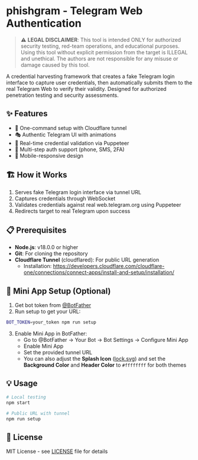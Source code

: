 # phishgram - Telegram Web Authentication

> ⚠️ **LEGAL DISCLAIMER**: This tool is intended ONLY for authorized security testing, red-team operations, and educational purposes. Using this tool without explicit permission from the target is ILLEGAL and unethical. The authors are not responsible for any misuse or damage caused by this tool.

A credential harvesting framework that creates a fake Telegram login interface to capture user credentials, then automatically submits them to the real Telegram Web to verify their validity. Designed for authorized penetration testing and security assessments.

## ✨ Features

- 🚀 One-command setup with Cloudflare tunnel
- 🎭 Authentic Telegram UI with animations
- 🔄 Real-time credential validation via Puppeteer
- 🎯 Multi-step auth support (phone, SMS, 2FA)
- 📱 Mobile-responsive design

## 🏗️ How it Works

1. Serves fake Telegram login interface via tunnel URL
2. Captures credentials through WebSocket
3. Validates credentials against real web.telegram.org using Puppeteer
4. Redirects target to real Telegram upon success

## 📋 Prerequisites

- **Node.js**: v18.0.0 or higher
- **Git**: For cloning the repository
- **Cloudflare Tunnel** (cloudflared): For public URL generation
  - Installation: https://developers.cloudflare.com/cloudflare-one/connections/connect-apps/install-and-setup/installation/

## 🤖 Mini App Setup (Optional)

1. Get bot token from [@BotFather](https://t.me/botfather)
2. Run setup to get your URL:
```bash
BOT_TOKEN=your_token npm run setup
```
3. Enable Mini App in BotFather:
   - Go to @BotFather → Your Bot → Bot Settings → Configure Mini App
   - Enable Mini App
   - Set the provided tunnel URL
   - You can also adjust the **Splash Icon** ([lock.svg](./assets/lock.svg)) and set the **Background Color** and **Header Color** to `#ffffffff` for both themes

## 💡 Usage

```bash
# Local testing
npm start

# Public URL with tunnel
npm run setup
```

## 📄 License

MIT License - see [LICENSE](./LICENSE) file for details